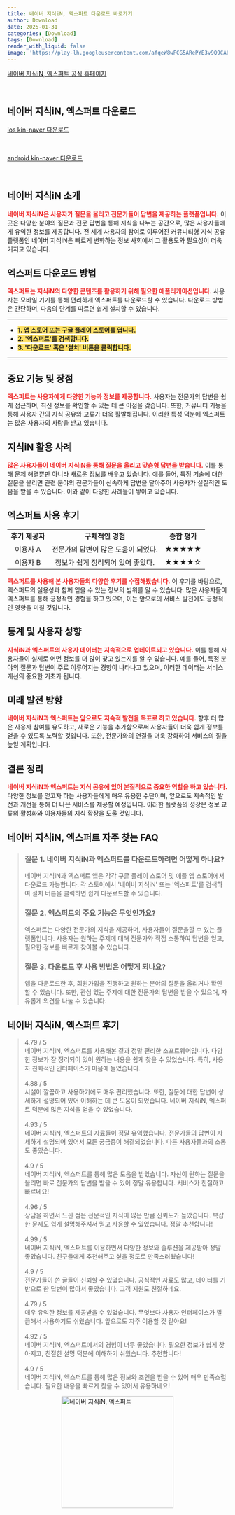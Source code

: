 ```yaml
---
title: 네이버 지식iN, 엑스퍼트 다운로드 바로가기
author: Download
date: 2025-01-31
categories: [Download]
tags: [Download]
render_with_liquid: false
image: 'https://play-lh.googleusercontent.com/afqeW8wFCG5ARePYE3v9Q9CA6o-QQYKCtXd0lB7lGXizVWNr3JVfXzIfFFxD9A4vr0M=s256-rw'
---
```

<p><a class='click-button' title='네이버 지식iN, 엑스퍼트' href='https://kin.naver.com/' rel='nofollow'>네이버 지식iN, 엑스퍼트 공식 홈페이지</a></p><br>
<h2 id='네이버 지식iN, 엑스퍼트_다운로드'>네이버 지식iN, 엑스퍼트 다운로드</h2>
<p><a class="click-button ios" title="kin-naver 다운로드" href="https://apps.apple.com/kr/app/%EB%84%A4%EC%9D%B4%EB%B2%84-%EC%A7%80%EC%8B%9Din-%EC%97%91%EC%8A%A4%ED%8D%BC%ED%8A%B8/id1478082869" rel="nofollow">ios kin-naver 다운로드</a></p><br>
<p><a class="click-button android" title="kin-naver 다운로드" href="https://play.google.comhttps://play.google.com/store/apps/details?id=com.nhn.android.kin" rel="nofollow">android kin-naver 다운로드</a></p><br>


<h2 id='네이버-지식iN-소개'>네이버 지식iN 소개</h2>

<p><b><span style="color: #ee2323;">네이버 지식iN은 사용자가 질문을 올리고 전문가들이 답변을 제공하는 플랫폼입니다.</span></b> 이 곳은 다양한 분야의 질문과 전문 답변을 통해 지식을 나누는 공간으로, 많은 사용자들에게 유익한 정보를 제공합니다. 전 세계 사용자의 참여로 이루어진 커뮤니티형 지식 공유 플랫폼인 네이버 지식iN은 빠르게 변화하는 정보 사회에서 그 활용도와 필요성이 더욱 커지고 있습니다.</p>

<h2 id='엑스퍼트-다운로드-방법'>엑스퍼트 다운로드 방법</h2>

<p><b><span style="color: #ee2323;">엑스퍼트는 지식iN의 다양한 콘텐츠를 활용하기 위해 필요한 애플리케이션입니다.</span></b> 사용자는 모바일 기기를 통해 편리하게 엑스퍼트를 다운로드할 수 있습니다. 다운로드 방법은 간단하며, 다음의 단계를 따르면 쉽게 설치할 수 있습니다.</p>

<hr />

<ul>
    <li><b><span style="background-color: #ffe066;">1. 앱 스토어 또는 구글 플레이 스토어를 엽니다.</span></b></li>
    <li><b><span style="background-color: #ffe066;">2. '엑스퍼트'를 검색합니다.</span></b></li>
    <li><b><span style="background-color: #ffe066;">3. '다운로드' 혹은 '설치' 버튼을 클릭합니다.</span></b></li>
</ul>

<hr />

<h2 id='중요-기능-및-장점'>중요 기능 및 장점</h2>

<p><b><span style="color: #ee2323;">엑스퍼트는 사용자에게 다양한 기능과 정보를 제공합니다.</span></b> 사용자는 전문가의 답변을 쉽게 접근하며, 최신 정보를 확인할 수 있는 데 큰 이점을 갖습니다. 또한, 커뮤니티 기능을 통해 사용자 간의 지식 공유와 교류가 더욱 활발해집니다. 이러한 특성 덕분에 엑스퍼트는 많은 사용자의 사랑을 받고 있습니다.</p>

<h2 id='지식iN-활용-사례'>지식iN 활용 사례</h2>

<p><b><span style="color: #ee2323;">많은 사용자들이 네이버 지식iN을 통해 질문을 올리고 맞춤형 답변을 받습니다.</span></b> 이를 통해 문제 해결뿐만 아니라 새로운 정보를 배우고 있습니다. 예를 들어, 특정 기술에 대한 질문을 올리면 관련 분야의 전문가들이 신속하게 답변을 달아주어 사용자가 실질적인 도움을 받을 수 있습니다. 이와 같이 다양한 사례들이 쌓이고 있습니다.</p>

<h2 id='엑스퍼트-사용-후기'>엑스퍼트 사용 후기</h2>

<table>
    <tr>
        <td style="text-align: center; height: 17px;"><b>후기 제공자</b></td>
        <td style="text-align: center; height: 17px;"><b>구체적인 경험</b></td>
        <td style="text-align: center; height: 17px;"><b>종합 평가</b></td>
    </tr>
    <tr>
        <td style="text-align: center; height: 17px;">이용자 A</td>
        <td style="text-align: center; height: 17px;">전문가의 답변이 많은 도움이 되었다.</td>
        <td style="text-align: center; height: 17px;">★★★★★</td>
    </tr>
    <tr>
        <td style="text-align: center; height: 17px;">이용자 B</td>
        <td style="text-align: center; height: 17px;">정보가 쉽게 정리되어 있어 좋았다.</td>
        <td style="text-align: center; height: 17px;">★★★★☆</td>
    </tr>
</table>

<p><b><span style="color: #ee2323;">엑스퍼트를 사용해 본 사용자들의 다양한 후기를 수집해봤습니다.</span></b> 이 후기를 바탕으로, 엑스퍼트의 실용성과 함께 얻을 수 있는 정보의 범위를 알 수 있습니다. 많은 사용자들이 엑스퍼트를 통해 긍정적인 경험을 하고 있으며, 이는 앞으로의 서비스 발전에도 긍정적인 영향을 미칠 것입니다.</p>

<h2 id='통계-및-사용자-성향'>통계 및 사용자 성향</h2>

<p><b><span style="color: #ee2323;">지식iN과 엑스퍼트의 사용자 데이터는 지속적으로 업데이트되고 있습니다.</span></b> 이를 통해 사용자들이 실제로 어떤 정보를 더 많이 찾고 있는지를 알 수 있습니다. 예를 들어, 특정 분야의 질문과 답변이 주로 이루어지는 경향이 나타나고 있으며, 이러한 데이터는 서비스 개선의 중요한 기초가 됩니다.</p>

<h2 id='미래-발전-방향'>미래 발전 방향</h2>

<p><b><span style="color: #ee2323;">네이버 지식iN과 엑스퍼트는 앞으로도 지속적 발전을 목표로 하고 있습니다.</span></b> 향후 더 많은 사용자 참여를 유도하고, 새로운 기능을 추가함으로써 사용자들이 더욱 쉽게 정보를 얻을 수 있도록 노력할 것입니다. 또한, 전문가와의 연결을 더욱 강화하여 서비스의 질을 높일 계획입니다.</p>

<h2 id='결론-정리'>결론 정리</h2>

<p><b><span style="color: #ee2323;">네이버 지식iN과 엑스퍼트는 지식 공유에 있어 본질적으로 중요한 역할을 하고 있습니다.</span></b> 다양한 정보를 얻고자 하는 사용자들에게 매우 유용한 수단이며, 앞으로도 지속적인 발전과 개선을 통해 더 나은 서비스를 제공할 예정입니다. 이러한 플랫폼의 성장은 정보 교류의 활성화와 이용자들의 지식 확장을 도울 것입니다.</p>


<h2 id='네이버 지식iN, 엑스퍼트_자주_찾는_FAQ'>네이버 지식iN, 엑스퍼트 자주 찾는 FAQ</h2>
<div itemscope="" itemtype="https://schema.org/FAQPage"> 
<blockquote> 
<div itemscope="" itemprop="mainEntity" itemtype="https://schema.org/Question"> 
<h3 itemprop="name">질문 1. 네이버 지식iN과 엑스퍼트를 다운로드하려면 어떻게 하나요?</h3> 
<div itemscope="" itemprop="acceptedAnswer" itemtype="https://schema.org/Answer"> 
<span itemprop="text"> 
<p>네이버 지식iN과 엑스퍼트 앱은 각각 구글 플레이 스토어 및 애플 앱 스토어에서 다운로드 가능합니다. 각 스토어에서 '네이버 지식iN' 또는 '엑스퍼트'를 검색하여 설치 버튼을 클릭하면 쉽게 다운로드할 수 있습니다.</p> 
</span> </div> 

<p></div> </p>

<div itemscope="" itemprop="mainEntity" itemtype="https://schema.org/Question"> 
<h3 itemprop="name">질문 2. 엑스퍼트의 주요 기능은 무엇인가요?</h3> 
<div itemscope="" itemprop="acceptedAnswer" itemtype="https://schema.org/Answer"> 
<span itemprop="text"> 
<p>엑스퍼트는 다양한 전문가의 지식을 제공하며, 사용자들이 질문을할 수 있는 플랫폼입니다. 사용자는 원하는 주제에 대해 전문가와 직접 소통하여 답변을 얻고, 필요한 정보를 빠르게 찾아볼 수 있습니다.</p> 
</span> </div> 

<p></div> </p>

<div itemscope="" itemprop="mainEntity" itemtype="https://schema.org/Question"> 
<h3 itemprop="name">질문 3. 다운로드 후 사용 방법은 어떻게 되나요?</h3> 
<div itemscope="" itemprop="acceptedAnswer" itemtype="https://schema.org/Answer"> 
<span itemprop="text"> 
<p>앱을 다운로드한 후, 회원가입을 진행하고 원하는 분야의 질문을 올리거나 확인할 수 있습니다. 또한, 관심 있는 주제에 대한 전문가의 답변을 받을 수 있으며, 자유롭게 의견을 나눌 수 있습니다.</p> 
</span> </div> 

<p></div> </p>

<p></blockquote> 
</div></p>
<h2 id='네이버 지식iN, 엑스퍼트_후기'>네이버 지식iN, 엑스퍼트 후기</h2>
<div itemscope itemtype="https://schema.org/Product">
  <blockquote>
  <div itemprop="review" itemscope itemtype="https://schema.org/Review">
      <div itemprop="reviewRating" itemscope itemtype="https://schema.org/Rating"> <span itemprop="ratingValue">4.79</span> / <span itemprop="bestRating">5</span> </div>
      <span itemprop="reviewBody">네이버 지식iN, 엑스퍼트를 사용해본 결과 정말 편리한 소프트웨어입니다. 다양한 정보가 잘 정리되어 있어 원하는 내용을 쉽게 찾을 수 있었습니다. 특히, 사용자 친화적인 인터페이스가 마음에 들었습니다.</span>
  </div>
  <br>
  <div itemprop="review" itemscope itemtype="https://schema.org/Review">
      <div itemprop="reviewRating" itemscope itemtype="https://schema.org/Rating"> <span itemprop="ratingValue">4.88</span> / <span itemprop="bestRating">5</span> </div>
      <span itemprop="reviewBody">시설이 깔끔하고 사용하기에도 매우 편리했습니다. 또한, 질문에 대한 답변이 상세하게 설명되어 있어 이해하는 데 큰 도움이 되었습니다. 네이버 지식iN, 엑스퍼트 덕분에 많은 지식을 얻을 수 있었습니다.</span>
  </div>
  <br>
  <div itemprop="review" itemscope itemtype="https://schema.org/Review">
      <div itemprop="reviewRating" itemscope itemtype="https://schema.org/Rating"> <span itemprop="ratingValue">4.93</span> / <span itemprop="bestRating">5</span> </div>
      <span itemprop="reviewBody">네이버 지식iN, 엑스퍼트의 자료들이 정말 유익했습니다. 전문가들의 답변이 자세하게 설명되어 있어서 모든 궁금증이 해결되었습니다. 다른 사용자들과의 소통도 좋았습니다.</span>
  </div>
  <br>
  <div itemprop="review" itemscope itemtype="https://schema.org/Review">
      <div itemprop="reviewRating" itemscope itemtype="https://schema.org/Rating"> <span itemprop="ratingValue">4.9</span> / <span itemprop="bestRating">5</span> </div>
      <span itemprop="reviewBody">네이버 지식iN, 엑스퍼트를 통해 많은 도움을 받았습니다. 자신이 원하는 질문을 올리면 바로 전문가의 답변을 받을 수 있어 정말 유용합니다. 서비스가 친절하고 빠르네요!</span>
  </div>
  <br>
  <div itemprop="review" itemscope itemtype="https://schema.org/Review">
      <div itemprop="reviewRating" itemscope itemtype="https://schema.org/Rating"> <span itemprop="ratingValue">4.96</span> / <span itemprop="bestRating">5</span> </div>
      <span itemprop="reviewBody">상담을 하면서 느낀 점은 전문적인 지식이 많은 만큼 신뢰도가 높았습니다. 복잡한 문제도 쉽게 설명해주셔서 믿고 사용할 수 있었습니다. 정말 추천합니다!</span>
  </div>
  <br>
  <div itemprop="review" itemscope itemtype="https://schema.org/Review">
      <div itemprop="reviewRating" itemscope itemtype="https://schema.org/Rating"> <span itemprop="ratingValue">4.99</span> / <span itemprop="bestRating">5</span> </div>
      <span itemprop="reviewBody">네이버 지식iN, 엑스퍼트를 이용하면서 다양한 정보와 솔루션을 제공받아 정말 좋았습니다. 친구들에게 추천해주고 싶을 정도로 만족스러웠습니다!</span>
  </div>
  <br>
  <div itemprop="review" itemscope itemtype="https://schema.org/Review">
      <div itemprop="reviewRating" itemscope itemtype="https://schema.org/Rating"> <span itemprop="ratingValue">4.9</span> / <span itemprop="bestRating">5</span> </div>
      <span itemprop="reviewBody">전문가들이 쓴 글들이 신뢰할 수 있었습니다. 공식적인 자료도 많고, 데이터를 기반으로 한 답변이 많아서 좋았습니다. 고객 지원도 친절하네요.</span>
  </div>
  <br>
  <div itemprop="review" itemscope itemtype="https://schema.org/Review">
      <div itemprop="reviewRating" itemscope itemtype="https://schema.org/Rating"> <span itemprop="ratingValue">4.79</span> / <span itemprop="bestRating">5</span> </div>
      <span itemprop="reviewBody">매우 유익한 정보를 제공받을 수 있었습니다. 무엇보다 사용자 인터페이스가 깔끔해서 사용하기도 쉬웠습니다. 앞으로도 자주 이용할 것 같아요!</span>
  </div>
  <br>
  <div itemprop="review" itemscope itemtype="https://schema.org/Review">
      <div itemprop="reviewRating" itemscope itemtype="https://schema.org/Rating"> <span itemprop="ratingValue">4.92</span> / <span itemprop="bestRating">5</span> </div>
      <span itemprop="reviewBody">네이버 지식iN, 엑스퍼트에서의 경험이 너무 좋았습니다. 필요한 정보가 쉽게 찾아지고, 친절한 설명 덕분에 이해하기 쉬웠습니다. 추천합니다!</span>
  </div>
  <br>
  <div itemprop="review" itemscope itemtype="https://schema.org/Review">
      <div itemprop="reviewRating" itemscope itemtype="https://schema.org/Rating"> <span itemprop="ratingValue">4.9</span> / <span itemprop="bestRating">5</span> </div>
      <span itemprop="reviewBody">네이버 지식iN, 엑스퍼트를 통해 많은 정보와 조언을 받을 수 있어 매우 만족스럽습니다. 필요한 내용을 빠르게 찾을 수 있어서 유용하네요!</span>
  </div>
  </blockquote>
</div>
<figure class="image" style="display: flex; justify-content: center; align-items: center; margin: 0;"><img src="https://play-lh.googleusercontent.com/afqeW8wFCG5ARePYE3v9Q9CA6o-QQYKCtXd0lB7lGXizVWNr3JVfXzIfFFxD9A4vr0M=s256-rw" alt="네이버 지식iN, 엑스퍼트" width="256" height="256" style="max-width: 100%; height: auto;"></figure>